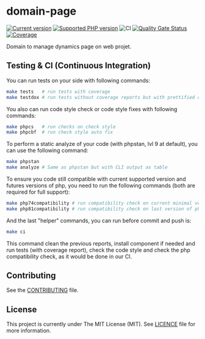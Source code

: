 # domain-page
[![Current version](https://img.shields.io/packagist/v/eureka/domain-page.svg?logo=composer)](https://packagist.org/packages/eureka/domain-page)
[![Supported PHP version](https://img.shields.io/static/v1?logo=php&label=PHP&message=7.4|8.0|8.1&color=777bb4)](https://packagist.org/packages/eureka/domain-page)
![CI](https://github.com/eureka-framework/domain-page/workflows/CI/badge.svg)
[![Quality Gate Status](https://sonarcloud.io/api/project_badges/measure?project=eureka-framework_domain-page&metric=alert_status)](https://sonarcloud.io/dashboard?id=eureka-framework_domain-page)
[![Coverage](https://sonarcloud.io/api/project_badges/measure?project=eureka-framework_domain-page&metric=coverage)](https://sonarcloud.io/dashboard?id=eureka-framework_domain-page)


 Domain to manage dynamics page on web projet.


## Testing & CI (Continuous Integration)

You can run tests on your side with following commands:
```bash
make tests   # run tests with coverage
make testdox # run tests without coverage reports but with prettified output
```

You also can run code style check or code style fixes with following commands:
```bash
make phpcs   # run checks on check style
make phpcbf  # run check style auto fix
```

To perform a static analyze of your code (with phpstan, lvl 9 at default), you can use the following command:
```bash
make phpstan
make analyze # Same as phpstan but with CLI output as table
```

To ensure you code still compatible with current supported version and futures versions of php, you need to
run the following commands (both are required for full support):
```bash
make php74compatibility # run compatibility check on current minimal version of php we support
make php81compatibility # run compatibility check on last version of php we will support in future
```

And the last "helper" commands, you can run before commit and push is:
```bash
make ci
```
This command clean the previous reports, install component if needed and run tests (with coverage report),
check the code style and check the php compatibility check, as it would be done in our CI.

## Contributing

See the [CONTRIBUTING](CONTRIBUTING.md) file.

## License

This project is currently under The MIT License (MIT). See [LICENCE](LICENSE) file for more information.
